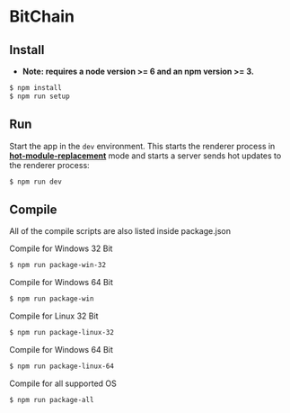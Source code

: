 # BitChain



## Install

* **Note: requires a node version >= 6 and an npm version >= 3.**

```bash
$ npm install
$ npm run setup
```

## Run

Start the app in the `dev` environment. This starts the renderer process in [**hot-module-replacement**](https://webpack.js.org/guides/hmr-react/) mode and starts a server sends hot updates to the renderer process:

```bash
$ npm run dev
```

## Compile

All of the compile scripts are also listed inside package.json

Compile for Windows 32 Bit
```bash
$ npm run package-win-32
```

Compile for Windows 64 Bit
```bash
$ npm run package-win
```
Compile for Linux 32 Bit
```bash
$ npm run package-linux-32
```

Compile for Windows 64 Bit
```bash
$ npm run package-linux-64
```

Compile for all supported OS
```bash
$ npm run package-all
```


